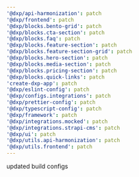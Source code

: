 ```yaml
---
'@dxp/api-harmonization': patch
'@dxp/frontend': patch
'@dxp/blocks.bento-grid': patch
'@dxp/blocks.cta-section': patch
'@dxp/blocks.faq': patch
'@dxp/blocks.feature-section': patch
'@dxp/blocks.feature-section-grid': patch
'@dxp/blocks.hero-section': patch
'@dxp/blocks.media-section': patch
'@dxp/blocks.pricing-section': patch
'@dxp/blocks.quick-links': patch
'create-dxp-app': patch
'@dxp/eslint-config': patch
'@dxp/configs.integrations': patch
'@dxp/prettier-config': patch
'@dxp/typescript-config': patch
'@dxp/framework': patch
'@dxp/integrations.mocked': patch
'@dxp/integrations.strapi-cms': patch
'@dxp/ui': patch
'@dxp/utils.api-harmonization': patch
'@dxp/utils.frontend': patch
---
```


updated build configs
